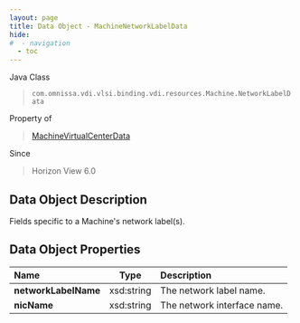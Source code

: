 ```yaml
---
layout: page
title: Data Object - MachineNetworkLabelData
hide:
#  - navigation
  - toc
---
```






Java Class
> `com.omnissa.vdi.vlsi.binding.vdi.resources.Machine.NetworkLabelData`

Property of
> [MachineVirtualCenterData](vdi.resources.Machine.VirtualCenterData.md#field_detail)

Since
> Horizon View 6.0


## Data Object Description

Fields specific to a Machine's network label(s).

## Data Object Properties

 Name | Type | Description
:---|:---:|:---
**networkLabelName**|  xsd:string|  The network label name.
**nicName**|  xsd:string|  The network interface name.


 
